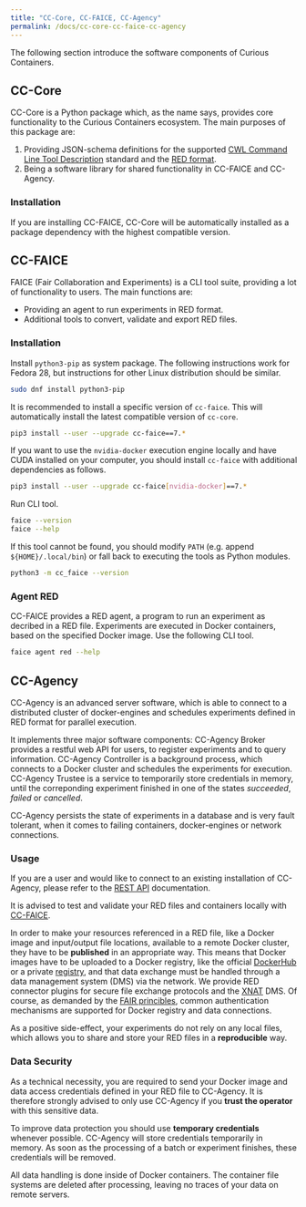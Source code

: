 ```yaml
---
title: "CC-Core, CC-FAICE, CC-Agency"
permalink: /docs/cc-core-cc-faice-cc-agency
---
```


The following section introduce the software components of Curious Containers.

## CC-Core

CC-Core is a Python package which, as the name says, provides core functionality to the Curious Containers ecosystem. The main purposes of this package are:

1. Providing JSON-schema definitions for the supported [CWL Command Line Tool Description](https://www.commonwl.org/v1.0/CommandLineTool.html) standard and the [RED format](/docs/red-format).
2. Being a software library for shared functionality in CC-FAICE and CC-Agency.

### Installation

If you are installing CC-FAICE, CC-Core will be automatically installed as a package dependency with the highest compatible version.


## CC-FAICE

FAICE (Fair Collaboration and Experiments) is a CLI tool suite, providing a lot of functionality to users. The main functions are:

* Providing an agent to run experiments in RED format.
* Additional tools to convert, validate and export RED files.

### Installation

Install `python3-pip` as system package. The following instructions work for Fedora 28, but instructions for other Linux distribution should be similar.

```bash
sudo dnf install python3-pip
```

It is recommended to install a specific version of `cc-faice`. This will automatically install the latest compatible version of `cc-core`.

```bash
pip3 install --user --upgrade cc-faice==7.*
```

If you want to use the `nvidia-docker` execution engine locally and have CUDA installed on your computer, you should install `cc-faice` with additional dependencies as follows.

```bash
pip3 install --user --upgrade cc-faice[nvidia-docker]==7.*
```

Run CLI tool.

```bash
faice --version
faice --help
```

If this tool cannot be found, you should modify `PATH` (e.g. append `${HOME}/.local/bin`) or fall back to executing the tools as Python modules.

```bash
python3 -m cc_faice --version
```

### Agent RED

CC-FAICE provides a RED agent, a program to run an experiment as decribed in a RED file. Experiments are executed in Docker containers, based on the specified Docker image. Use the following CLI tool.

```bash
faice agent red --help
```

## CC-Agency

CC-Agency is an advanced server software, which is able to connect to a distributed cluster of docker-engines and schedules experiments defined in RED format for parallel execution.

It implements three major software components: CC-Agency Broker provides a restful web API for users, to register experiments and to query information. CC-Agency Controller is a background process, which connects to a Docker cluster and schedules the experiments for execution. CC-Agency Trustee is a service to temporarily store credentials in memory, until the correponding experiment finished in one of the states *succeeded*, *failed* or *cancelled*.

CC-Agency persists the state of experiments in a database and is very fault tolerant, when it comes to failing containers, docker-engines or network connections.

### Usage

If you are a user and would like to connect to an existing installation of CC-Agency, please refer to the [REST API](/docs/cc-agency-api) documentation.

It is advised to test and validate your RED files and containers locally with [CC-FAICE](#cc-faice).

In order to make your resources referenced in a RED file, like a Docker image and input/output file locations, available to a remote Docker cluster, they have to be **published** in an appropriate way. This means that Docker images have to be uploaded to a Docker registry, like the official [DockerHub](https://hub.docker.com/) or a private [registry](https://docs.docker.com/registry/), and that data exchange must be handled through a data management system (DMS) via the network. We provide RED connector plugins for secure file exchange protocols and the [XNAT](https://www.xnat.org/) DMS. Of course, as demanded by the [FAIR princibles](https://www.force11.org/fairprinciples), common authentication mechanisms are supported for Docker registry and data connections.

As a positive side-effect, your experiments do not rely on any local files, which allows you to share and store your RED files in a **reproducible** way.

### Data Security

As a technical necessity, you are required to send your Docker image and data access credentials defined in your RED file to CC-Agency. It is therefore strongly advised to only use CC-Agency if you **trust the operator** with this sensitive data.

To improve data protection you should use **temporary credentials** whenever possible. CC-Agency will store credentials temporarily in memory. As soon as the processing of a batch or experiment finishes, these credentials will be removed.

All data handling is done inside of Docker containers. The container file systems are deleted after processing, leaving no traces of your data on remote servers.
